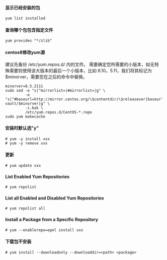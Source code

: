 #### 显示已经安装的包
```console
yum list installed
```

#### 查询哪个包包含指定文件
```console
yum provides "*/zlib"
```

#### centos8修改yum源
建议先备份 /etc/yum.repos.d/ 内的文件。 
需要确定您所需要的小版本，如无特殊需要则使用该大版本的最后一个小版本，比如 6.10，5.11，我们将其标记为 $minorver，需要您在之后的命令中替换。
```console
minorver=8.5.2111
sudo sed -e "s|^mirrorlist=|#mirrorlist=|g" \
         -e "s|^#baseurl=http://mirror.centos.org/\$contentdir/\$releasever|baseurl=https://mirrors.tuna.tsinghua.edu.cn/centos-vault/$minorver|g" \
         -i.bak \
         /etc/yum.repos.d/CentOS-*.repo
sudo yum makecache
```

#### 安装时默认选"y"
```console
# yum -y install xxx
# yum -y remove xxx
```

#### 更新
```console
# yum update xxx
```

#### List Enabled Yum Repositories
```console
# yum repolist
```

#### List all Enabled and Disabled Yum Repositories
```console
# yum repolist all
```

#### Install a Package from a Specific Repository
```console
# yum --enablerepo=epel install xxx
```

#### 下载包不安装
```console
# yum install --downloadonly --downloaddir=<path> <package>
```